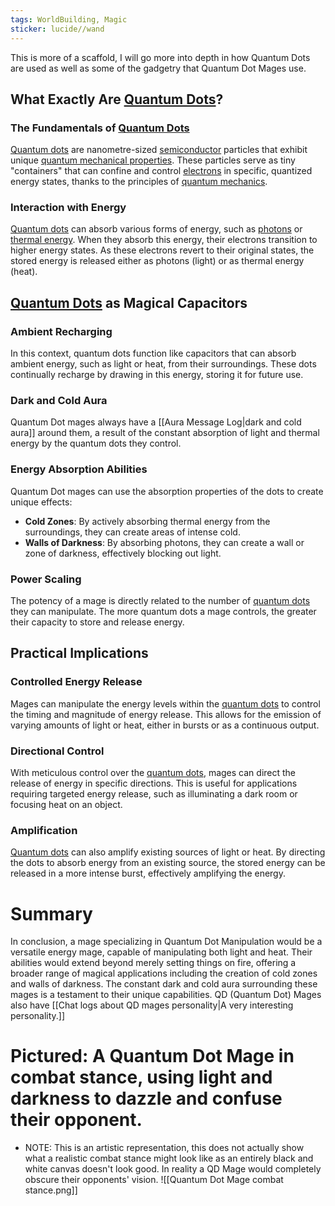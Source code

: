 ```yaml
---
tags: WorldBuilding, Magic
sticker: lucide//wand
---
```

This is more of a scaffold, I will go more into depth in how Quantum Dots are used as well as some of the gadgetry that Quantum Dot Mages use.

## What Exactly Are [Quantum Dots](https://en.wikipedia.org/wiki/Quantum_dot)?

### The Fundamentals of [Quantum Dots](https://en.wikipedia.org/wiki/Quantum_dot)

[Quantum dots](https://en.wikipedia.org/wiki/Quantum_dot) are nanometre-sized [semiconductor](https://en.wikipedia.org/wiki/Semiconductor) particles that exhibit unique [quantum mechanical properties](https://en.wikipedia.org/wiki/Quantum_mechanics). These particles serve as tiny "containers" that can confine and control [electrons](https://en.wikipedia.org/wiki/Electron) in specific, quantized energy states, thanks to the principles of [quantum mechanics](https://en.wikipedia.org/wiki/Quantum_mechanics).

### Interaction with Energy

[Quantum dots](https://en.wikipedia.org/wiki/Quantum_dot) can absorb various forms of energy, such as [photons](https://en.wikipedia.org/wiki/Photon) or [thermal energy](https://en.wikipedia.org/wiki/Thermal_energy). When they absorb this energy, their electrons transition to higher energy states. As these electrons revert to their original states, the stored energy is released either as photons (light) or as thermal energy (heat).

## [Quantum Dots](https://en.wikipedia.org/wiki/Quantum_dot) as Magical Capacitors

### Ambient Recharging

In this context, quantum dots function like capacitors that can absorb ambient energy, such as light or heat, from their surroundings. These dots continually recharge by drawing in this energy, storing it for future use.

### Dark and Cold Aura

Quantum Dot mages always have a [[Aura Message Log|dark and cold aura]] around them, a result of the constant absorption of light and thermal energy by the quantum dots they control.

### Energy Absorption Abilities

Quantum Dot mages can use the absorption properties of the dots to create unique effects:

- **Cold Zones**: By actively absorbing thermal energy from the surroundings, they can create areas of intense cold.
- **Walls of Darkness**: By absorbing photons, they can create a wall or zone of darkness, effectively blocking out light.

### Power Scaling

The potency of a mage is directly related to the number of [quantum dots](https://en.wikipedia.org/wiki/Quantum_dot) they can manipulate. The more quantum dots a mage controls, the greater their capacity to store and release energy.

## Practical Implications

### Controlled Energy Release

Mages can manipulate the energy levels within the [quantum dots](https://en.wikipedia.org/wiki/Quantum_dot) to control the timing and magnitude of energy release. This allows for the emission of varying amounts of light or heat, either in bursts or as a continuous output.

### Directional Control

With meticulous control over the [quantum dots](https://en.wikipedia.org/wiki/Quantum_dot), mages can direct the release of energy in specific directions. This is useful for applications requiring targeted energy release, such as illuminating a dark room or focusing heat on an object.

### Amplification

[Quantum dots](https://en.wikipedia.org/wiki/Quantum_dot) can also amplify existing sources of light or heat. By directing the dots to absorb energy from an existing source, the stored energy can be released in a more intense burst, effectively amplifying the energy.

# Summary

In conclusion, a mage specializing in Quantum Dot Manipulation would be a versatile energy mage, capable of manipulating both light and heat. Their abilities would extend beyond merely setting things on fire, offering a broader range of magical applications including the creation of cold zones and walls of darkness. The constant dark and cold aura surrounding these mages is a testament to their unique capabilities. QD (Quantum Dot) Mages also have [[Chat logs about QD mages personality|A very interesting personality.]]


# Pictured: A Quantum Dot Mage in combat stance, using light and darkness to dazzle and confuse their opponent.
- NOTE: This is an artistic representation, this does not actually show what a realistic combat stance might look like as an entirely black and white canvas doesn't look good. In reality a QD Mage would completely obscure their opponents' vision.
![[Quantum Dot Mage combat stance.png]]